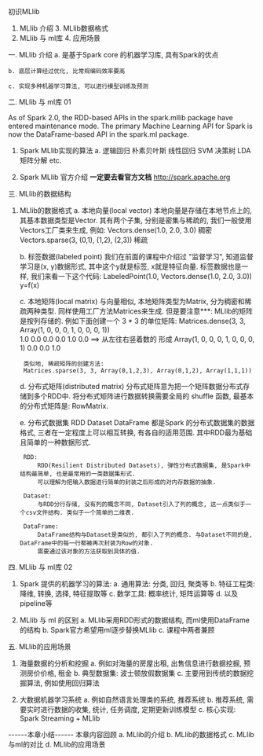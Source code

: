 初识MLlib

1. MLlib 介绍                   3. MLlib数据格式
2. MLlib 与 ml库                4. 应用场景




一. MLlib 介绍
    a. 是基于Spark core 的机器学习库, 具有Spark的优点

    b. 底层计算经过优化, 比常规编码效率要高

    c. 实现多种机器学习算法, 可以进行模型训练及预测





二. MLlib 与 ml库 01

As of Spark 2.0, the RDD-based APIs in the spark.mllib package have entered maintenance mode. The primary Machine Learning API for Spark is now the DataFrame-based API in the spark.ml package.

1) Spark MLlib实现的算法
    a. 逻辑回归  朴素贝叶斯  线性回归  SVM  决策树  LDA  矩阵分解 etc.

2) Spark MLlib 官方介绍
    ******一定要去看官方文档******
    http://spark.apache.org





三. MLlib的数据结构

1) MLlib的数据格式
    a. 本地向量(local vector)
        本地向量是存储在本地节点上的, 其基本数据类型是Vector. 其有两个子集, 分别是密集与稀疏的, 我们一般使用Vectors工厂类来生成, 例如:
        Vectors.dense(1.0, 2.0, 3.0)  稠密
        Vectors.sparse(3, (0,1), (1,2), (2,3))  稀疏

    b. 标签数据(labeled point)
        我们在前面的课程中介绍过 "监督学习", 知道监督学习是(x, y)数据形式, 其中这个y就是标签, x就是特征向量. 标签数据也是一样, 我们来看一下这个代码:
        LabeledPoint(1.0, Vectors.dense(1.0, 2.0, 3.0))    y=f(x)

    c. 本地矩阵(local matrix)
        与向量相似, 本地矩阵类型为Matrix, 分为稠密和稀疏两种类型. 同样使用工厂方法Matrices来生成. 但是要注意***: MLlib的矩阵是按列存储的. 
        例如下面创建一个 3 * 3 的单位矩阵:
        Matrices.dense(3, 3, Array(1, 0, 0, 0, 1, 0, 0, 0, 1))   
        1.0 0.0 0.0
        0.0 1.0 0.0   ==> 从左往右竖着数的 形成 Array(1, 0, 0, 0, 1, 0, 0, 0, 1)
        0.0 0.0 1.0

        类似地, 稀疏矩阵的创建方法: 
        Matrices.sparse(3, 3, Array(0,1,2,3), Array(0,1,2), Array(1,1,1))


    d. 分布式矩阵(distributed matrix)
        分布式矩阵意为把一个矩阵数据分布式存储到多个RDD中. 将分布式矩阵进行数据转换需要全局的 shuffle 函数, 最基本的分布式矩阵是: RowMatrix.


    e. 分布式数据集
        RDD Dataset DataFrame 都是Spark 的分布式数据集的数据格式, 三者在一定程度上可以相互转换, 有各自的适用范围. 其中RDD最为基础且简单的一种数据形式.

        RDD:
            RDD(Resilient Distributed Datasets), 弹性分布式数据集, 是Spark中结构最简单, 也是最常用的一类数据集形式.
            可以理解为把输入数据进行简单的封装之后形成的对内存数据的抽象.

        Dataset:
            与RDD分行存储, 没有列的概念不同, Dataset引入了列的概念, 这一点类似于一个csv文件结构. 类似于一个简单的二维表.

        DataFrame:
            DataFrame结构与Dataset是类似的, 都引入了列的概念. 与Dataset不同的是, DataFrame中的每一行都被再次封装为Row的对象. 
            需要通过该对象的方法获取到具体的值.





四. MLlib 与 ml库 02
1) Spark 提供的机器学习的算法: 
    a. 通用算法: 分类, 回归, 聚类等
    b. 特征工程类: 降维, 转换, 选择, 特征提取等
    c. 数学工具: 概率统计, 矩阵运算等
    d. 以及pipeline等


2) MLlib 与 ml 的区别
    a. MLlib采用RDD形式的数据结构, 而ml使用DataFrame的结构
    b. Spark官方希望用ml逐步替换MLlib
    c. 课程中两者兼顾





五. MLlib的应用场景
1) 海量数据的分析和挖掘
    a. 例如对海量的房屋出租, 出售信息进行数据挖掘, 预测房价价格, 租金
    b. 典型数据集: 波士顿放假数据集
    c. 主要用到传统的数据挖掘算法, 例如使用回归算法

2) 大数据机器学习系统
    a. 例如自然语言处理类的系统, 推荐系统
    b. 推荐系统, 需要实时进行数据的收集, 统计, 任务调度, 定期更新训练模型
    c. 核心实现: Spark Streaming + MLlib





------本章小结------
本章内容回顾
    a. MLlib的介绍
    b. MLlib的数据格式
    c. MLlib与ml的对比
    d. MLlib的应用场景





